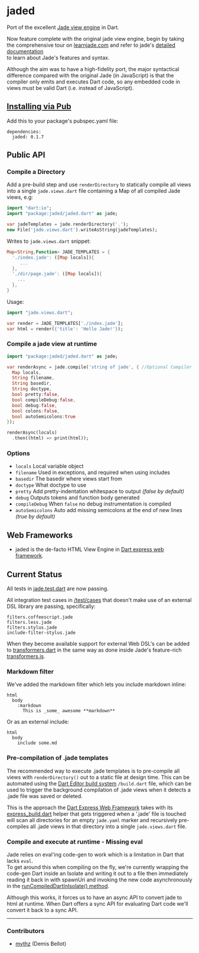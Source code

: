 jaded
=====

Port of the excellent [Jade view engine](https://github.com/visionmedia/jade/) in Dart.

Now feature complete with the original jade view engine, begin by taking the comprehensive tour on
[learnjade.com](http://www.learnjade.com/) and refer to jade's 
[detailed documentation](https://github.com/visionmedia/jade#readme-contents)  
to learn about Jade's features and syntax. 

Although the aim was to have a high-fidelity port, the major syntactical difference compared with 
the original Jade (in JavaScript) is that the compiler only emits and executes Dart code, so any 
embedded code in views must be valid Dart (i.e. instead of JavaScript).

## [Installing via Pub](http://pub.dartlang.org/packages/jaded)	

Add this to your package's pubspec.yaml file:

	dependencies:
	  jaded: 0.1.7

## Public API

### Compile a Directory 

Add a pre-build step and use `renderDirectory` to statically compile all views into a single 
`jade.views.dart` file containing a Map of all compiled Jade views, e.g:

```dart
import "dart:io";
import "package:jaded/jaded.dart" as jade;

var jadeTemplates = jade.renderDirectory('.');
new File('jade.views.dart').writeAsString(jadeTemplates);
```

Writes to `jade.views.dart` snippet:

```dart
Map<String,Function> JADE_TEMPLATES = {
  './index.jade': ([Map locals]){
     ...
  },
  './dir/page.jade': ([Map locals]){
    ...
  },
}
```

Usage:

```dart
import "jade.views.dart";

var render = JADE_TEMPLATES['./index.jade'];
var html = render({'title': 'Hello Jade!'});
```

### Compile a jade view at runtime

```dart
import "package:jaded/jaded.dart" as jade;

var renderAsync = jade.compile('string of jade', { //Optional Compiler Defaults:    
  Map locals,
  String filename,
  String basedir,
  String doctype,
  bool pretty:false,
  bool compileDebug:false,
  bool debug:false,
  bool colons:false,
  bool autoSemicolons:true  
});

renderAsync(locals)
  .then((html) => print(html));
```

### Options

 - `locals`    Local variable object
 - `filename`  Used in exceptions, and required when using includes
 - `basedir`   The basedir where views start from
 - `doctype`   What doctype to use
 - `pretty`    Add pretty-indentation whitespace to output _(false by default)_
 - `debug`     Outputs tokens and function body generated
 - `compileDebug`  When `false` no debug instrumentation is compiled
 - `autoSemicolons`  Auto add missing semicolons at the end of new lines _(true by default)_
 
## Web Frameworks

 - jaded is the de-facto HTML View Engine in [Dart express web framework](https://github.com/dartist/express). 

## Current Status

All tests in 
[jade.test.dart](https://github.com/dartist/jaded/blob/master/test/jade.test.dart) 
are now passing.

All integration test cases in 
[/test/cases](https://github.com/dartist/jaded/tree/master/test/cases) 
that doesn't make use of an external DSL library are passing, specifically:  

    filters.coffeescript.jade
    filters.less.jade
    filters.stylus.jade
    include-filter-stylus.jade

When they become available support for external Web DSL's can be added to
[transformers.dart](https://github.com/dartist/jaded/blob/master/lib/transformers.dart)
in the same way as done inside Jade's feature-rich 
[transformers.js](https://github.com/ForbesLindesay/transformers/blob/master/lib/transformers.js).   

### Markdown filter

We've added the markdown filter which lets you include markdown inline:

    html
      body
        :markdown
          This is _some_ awesome **markdown**

Or as an external include:

    html
      body
        include some.md


### Pre-compilation of .jade templates 

The recommended way to execute .jade templates is to pre-compile all views with `renderDirectory()` 
out to a static file at design time. This can be automated using the 
[Dart Editor build system](http://www.dartlang.org/tools/editor/build.html) `/build.dart` file,
which can be used to trigger the background compilation of .jade views when it detects a .jade file 
was saved or deleted. 

This is the approach the [Dart Express Web Framework](https://github.com/dartist/express) takes 
with its [express_build.dart](https://github.com/dartist/express/blob/master/lib/express_build.dart) 
helper that gets triggered when a '.jade' file is touched will scan all directories for an empty 
`jade.yaml` marker and recursively pre-compiles all .jade views in that directory into a single 
`jade.views.dart` file.   

### Compile and execute at runtime - Missing eval

Jade relies on eval'ing code-gen to work which is a limitation in Dart that lacks `eval`.     
To get around this when compiling on the fly, we're currently wrapping the code-gen Dart inside 
an Isolate and writing it out to a file then immediately reading it back in with spawnUri and 
invoking the new code asynchronously in the 
[runCompiledDartInIsolate() method](https://github.com/dartist/jaded/blob/master/lib/jaded.dart#L168-L215). 

Although this works, it forces us to have an async API to convert jade to html at runtime. 
When Dart offers a sync API for evaluating Dart code we'll convert it back to a sync API.


-------

### Contributors

  - [mythz](https://github.com/mythz) (Demis Bellot)
 
